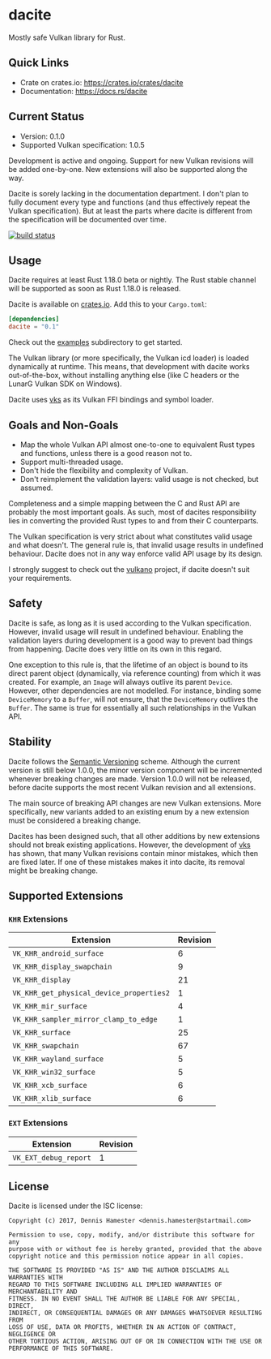 # dacite

Mostly safe Vulkan library for Rust.

## Quick Links

 - Crate on crates.io: <https://crates.io/crates/dacite>
 - Documentation: <https://docs.rs/dacite>

## Current Status

 - Version: 0.1.0
 - Supported Vulkan specification: 1.0.5

Development is active and ongoing. Support for new Vulkan revisions will be added one-by-one. New
extensions will also be supported along the way.

Dacite is sorely lacking in the documentation department. I don't plan to fully document every type
and functions (and thus effectively repeat the Vulkan specification). But at least the parts where
dacite is different from the specification will be documented over time.

[![build status](https://gitlab.com/dennis-hamester/dacite/badges/master/build.svg)](https://gitlab.com/dennis-hamester/dacite)

## Usage

Dacite requires at least Rust 1.18.0 beta or nightly. The Rust stable channel will be supported as
soon as Rust 1.18.0 is released.

Dacite is available on [crates.io]. Add this to your `Cargo.toml`:

```toml
[dependencies]
dacite = "0.1"
```

Check out the [examples] subdirectory to get started.

The Vulkan library (or more specifically, the Vulkan icd loader) is loaded dynamically at runtime.
This means, that development with dacite works out-of-the-box, without installing anything else
(like C headers or the LunarG Vulkan SDK on Windows).

Dacite uses [vks] as its Vulkan FFI bindings and symbol loader.

[crates.io]: https://crates.io/crates/dacite
[examples]: https://gitlab.com/dennis-hamester/dacite/tree/master/examples
[vks]: https://gitlab.com/dennis-hamester/vks

## Goals and Non-Goals

 - Map the whole Vulkan API almost one-to-one to equivalent Rust types and functions, unless there
   is a good reason not to.
 - Support multi-threaded usage.
 - Don't hide the flexibility and complexity of Vulkan.
 - Don't reimplement the validation layers: valid usage is not checked, but assumed.

Completeness and a simple mapping between the C and Rust API are probably the most important goals.
As such, most of dacites responsibility lies in converting the provided Rust types to and from their
C counterparts.

The Vulkan specification is very strict about what constitutes valid usage and what doesn't. The
general rule is, that invalid usage results in undefined behaviour. Dacite does not in any way
enforce valid API usage by its design.

I strongly suggest to check out the [vulkano] project, if dacite doesn't suit your requirements.

[vulkano]: https://github.com/tomaka/vulkano

## Safety

Dacite is safe, as long as it is used according to the Vulkan specification. However, invalid usage
will result in undefined behaviour. Enabling the validation layers during development is a good way
to prevent bad things from happening. Dacite does very little on its own in this regard.

One exception to this rule is, that the lifetime of an object is bound to its direct parent object
(dynamically, via reference counting) from which it was created. For example, an `Image` will always
outlive its parent `Device`. However, other dependencies are not modelled. For instance, binding
some `DeviceMemory` to a `Buffer`, will not ensure, that the `DeviceMemory` outlives the `Buffer`.
The same is true for essentially all such relationships in the Vulkan API.

## Stability

Dacite follows the [Semantic Versioning] scheme. Although the current version is still below 1.0.0,
the minor version component will be incremented whenever breaking changes are made. Version 1.0.0
will not be released, before dacite supports the most recent Vulkan revision and all extensions.

The main source of breaking API changes are new Vulkan extensions. More specifically, new variants
added to an existing enum by a new extension must be considered a breaking change.

Dacites has been designed such, that all other additions by new extensions should not break existing
applications. However, the development of [vks] has shown, that many Vulkan revisions contain minor
mistakes, which then are fixed later. If one of these mistakes makes it into dacite, its removal
might be breaking change.

[Semantic Versioning]: http://semver.org/
[vks]: https://gitlab.com/dennis-hamester/vks

## Supported Extensions

### `KHR` Extensions

| Extension | Revision |
| --- | --- |
| `VK_KHR_android_surface` | 6 |
| `VK_KHR_display_swapchain` | 9 |
| `VK_KHR_display` | 21 |
| `VK_KHR_get_physical_device_properties2` | 1 |
| `VK_KHR_mir_surface` | 4 |
| `VK_KHR_sampler_mirror_clamp_to_edge` | 1 |
| `VK_KHR_surface` | 25 |
| `VK_KHR_swapchain` | 67 |
| `VK_KHR_wayland_surface` | 5 |
| `VK_KHR_win32_surface` | 5 |
| `VK_KHR_xcb_surface` | 6 |
| `VK_KHR_xlib_surface` | 6 |

### `EXT` Extensions

| Extension | Revision |
| --- | --- |
| `VK_EXT_debug_report` | 1 |

## License

Dacite is licensed under the ISC license:

```
Copyright (c) 2017, Dennis Hamester <dennis.hamester@startmail.com>

Permission to use, copy, modify, and/or distribute this software for any
purpose with or without fee is hereby granted, provided that the above
copyright notice and this permission notice appear in all copies.

THE SOFTWARE IS PROVIDED "AS IS" AND THE AUTHOR DISCLAIMS ALL WARRANTIES WITH
REGARD TO THIS SOFTWARE INCLUDING ALL IMPLIED WARRANTIES OF MERCHANTABILITY AND
FITNESS. IN NO EVENT SHALL THE AUTHOR BE LIABLE FOR ANY SPECIAL, DIRECT,
INDIRECT, OR CONSEQUENTIAL DAMAGES OR ANY DAMAGES WHATSOEVER RESULTING FROM
LOSS OF USE, DATA OR PROFITS, WHETHER IN AN ACTION OF CONTRACT, NEGLIGENCE OR
OTHER TORTIOUS ACTION, ARISING OUT OF OR IN CONNECTION WITH THE USE OR
PERFORMANCE OF THIS SOFTWARE.
```
